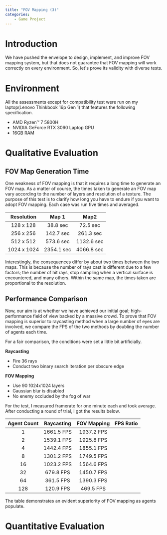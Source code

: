 ```yaml
---
title: "FOV Mapping (3)"
categories: 
    - Game Project
---
```


# Introduction

We have pushed the envelope to design, implement, and improve FOV mapping system, but that does not guarantee that FOV mapping will work correctly on every environment. So, let's prove its validity with diverse tests.

# Environment

All the assessments except for compatibility test were run on my laptop(Lenovo Thinkbook 16p Gen 1) that features the following specification.

* AMD Ryzen™ 7 5800H
* NVIDIA GeForce RTX 3060 Laptop GPU
* 16GB RAM

# Qualitative Evaluation

## FOV Map Generation Time

One weakness of FOV mapping is that it requires a long time to generate an FOV map. As a matter of course, the times taken to generate an FOV map vary according to the number of layers and resolution of a texture. The purpose of this test is to clarify how long you have to endure if you want to adopt FOV mapping. Each case was run five times and averaged.

| Resolution  |   Map 1    |    Map2    |
| :---------: | :--------: | :--------: |
|  128 x 128  |  38.8 sec  |  72.5 sec  |
|  256 x 256  | 142.7 sec  | 261.3 sec  |
|  512 x 512  | 573.6 sec  | 1132.6 sec |
| 1024 x 1024 | 2354.1 sec | 4066.8 sec |

Interestingly, the consequences differ by about two times between the two maps. This is because the number of rays cast is different due to a few factors; the number of hit rays, stop sampling when a vertical surface is encountered, and many others. Within the same map, the times taken are proportional to the resolution.

## Performance Comparison

Now, our aim is at whether we have achieved our initial goal; high-performance field of view backed by a massive crowd. To prove that FOV mapping is superior to raycasting method when a large number of eyes are involved, we compare the FPS of the two methods by doubling the number of agents each time.

For a fair comparison, the conditions were set a little bit artificially.

**Raycasting**

* Fire 36 rays
* Conduct two binary search iteration per obscure edge

**FOV Mapping**

* Use 90 1024x1024 layers
* Gaussian blur is disabled
* No enemy occluded by the fog of war

For the test, I measured framerate for one minute each and took average. After conducting a round of trial, I got the results below.

| Agent Count | Raycasting | FOV Mapping | FPS Ratio |
| :---------: | :--------: | :---------: | :-------: |
|      1      | 1661.5 FPS | 1937.2 FPS  |           |
|      2      | 1539.1 FPS | 1925.8 FPS  |           |
|      4      | 1442.4 FPS | 1855.1 FPS  |           |
|      8      | 1301.2 FPS | 1749.5 FPS  |           |
|     16      | 1023.2 FPS | 1564.6 FPS  |           |
|     32      | 679.8 FPS  | 1450.7 FPS  |           |
|     64      | 361.5 FPS  | 1390.3 FPS  |           |
|     128     | 120.9 FPS  |  469.5 FPS  |           |

 The table demonstrates an evident superiority of FOV mapping as agents populate.

# Quantitative Evaluation

